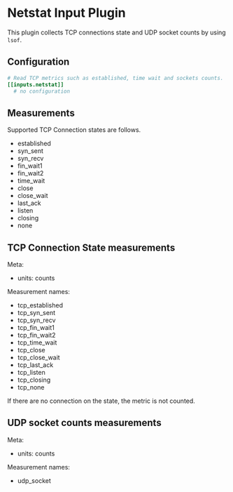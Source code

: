 # Netstat Input Plugin

This plugin collects TCP connections state and UDP socket counts by using `lsof`.

## Configuration

``` toml
# Read TCP metrics such as established, time wait and sockets counts.
[[inputs.netstat]]
  # no configuration
```

## Measurements

Supported TCP Connection states are follows.

- established
- syn_sent
- syn_recv
- fin_wait1
- fin_wait2
- time_wait
- close
- close_wait
- last_ack
- listen
- closing
- none

## TCP Connection State measurements

Meta:

- units: counts

Measurement names:

- tcp_established
- tcp_syn_sent
- tcp_syn_recv
- tcp_fin_wait1
- tcp_fin_wait2
- tcp_time_wait
- tcp_close
- tcp_close_wait
- tcp_last_ack
- tcp_listen
- tcp_closing
- tcp_none

If there are no connection on the state, the metric is not counted.

## UDP socket counts measurements

Meta:

- units: counts

Measurement names:

- udp_socket
